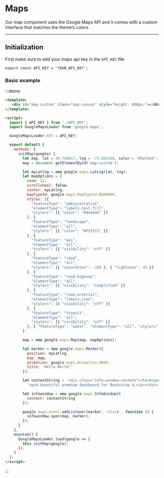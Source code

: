 # Maps

Our map component uses the Google Maps API and it comes with a custom interface that matches the theme’s colors

<hr>

## Initialization

First make sure to add your maps api key in the `API_KEY` file 

`export const API_KEY = 'YOUR_API_KEY';`

### Basic example

:::demo
```html
<template>
   <div id="map-custom" class="map-canvas" style="height: 600px;"></div>
</template>

<script>
  import { API_KEY } from './API_KEY';
  import GoogleMapsLoader from 'google-maps';

  GoogleMapsLoader.KEY = API_KEY;

  export default {
    methods: {
      initMap(google) {
        let map, lat = 40.748817, lng = -73.985428, color = "#5e72e4";
        map = document.getElementById('map-custom');

        let myLatlng = new google.maps.LatLng(lat, lng);
        let mapOptions = {
          zoom: 12,
          scrollwheel: false,
          center: myLatlng,
          mapTypeId: google.maps.MapTypeId.ROADMAP,
          styles: [{
            "featureType": "administrative",
            "elementType": "labels.text.fill",
            "stylers": [{ "color": "#444444" }]
          }, {
            "featureType": "landscape",
            "elementType": "all",
            "stylers": [{ "color": "#f2f2f2" }]
          }, {
            "featureType": "poi",
            "elementType": "all",
            "stylers": [{ "visibility": "off" }]
          }, {
            "featureType": "road",
            "elementType": "all",
            "stylers": [{ "saturation": -100 }, { "lightness": 45 }]
          }, {
            "featureType": "road.highway",
            "elementType": "all",
            "stylers": [{ "visibility": "simplified" }]
          }, {
            "featureType": "road.arterial",
            "elementType": "labels.icon",
            "stylers": [{ "visibility": "off" }]
          }, {
            "featureType": "transit",
            "elementType": "all",
            "stylers": [{ "visibility": "off" }]
          }, { "featureType": "water", "elementType": "all", "stylers": [{ "color": color }, { "visibility": "on" }] }]
        }

        map = new google.maps.Map(map, mapOptions);

        let marker = new google.maps.Marker({
          position: myLatlng,
          map: map,
          animation: google.maps.Animation.DROP,
          title: 'Hello World!'
        });

        let contentString = '<div class="info-window-content"><h2>Argon Dashboard PRO</h2>' +
          '<p>A beautiful premium dashboard for Bootstrap 4.</p></div>';

        let infowindow = new google.maps.InfoWindow({
          content: contentString
        });

        google.maps.event.addListener(marker, 'click', function () {
          infowindow.open(map, marker);
        });
      }
    },
    mounted() {
      GoogleMapsLoader.load(google => {
        this.initMap(google);
      });
    }
  };
</script>
```
:::

<script>
  import GoogleMapsLoader from 'google-maps';

  GoogleMapsLoader.KEY = 'AIzaSyDTTfWur0PDbZWPr7Pmq8K3jiDp0_xUziI';

  export default {
    methods: {
      initMap(google) {
        let map, lat = 40.748817, lng = -73.985428, color = "#5e72e4";
        map = document.getElementById('map-custom');

        let myLatlng = new google.maps.LatLng(lat, lng);
        let mapOptions = {
          zoom: 12,
          scrollwheel: false,
          center: myLatlng,
          mapTypeId: google.maps.MapTypeId.ROADMAP,
          styles: [{
            "featureType": "administrative",
            "elementType": "labels.text.fill",
            "stylers": [{ "color": "#444444" }]
          }, {
            "featureType": "landscape",
            "elementType": "all",
            "stylers": [{ "color": "#f2f2f2" }]
          }, {
            "featureType": "poi",
            "elementType": "all",
            "stylers": [{ "visibility": "off" }]
          }, {
            "featureType": "road",
            "elementType": "all",
            "stylers": [{ "saturation": -100 }, { "lightness": 45 }]
          }, {
            "featureType": "road.highway",
            "elementType": "all",
            "stylers": [{ "visibility": "simplified" }]
          }, {
            "featureType": "road.arterial",
            "elementType": "labels.icon",
            "stylers": [{ "visibility": "off" }]
          }, {
            "featureType": "transit",
            "elementType": "all",
            "stylers": [{ "visibility": "off" }]
          }, { "featureType": "water", "elementType": "all", "stylers": [{ "color": color }, { "visibility": "on" }] }]
        }

        map = new google.maps.Map(map, mapOptions);

        let marker = new google.maps.Marker({
          position: myLatlng,
          map: map,
          animation: google.maps.Animation.DROP,
          title: 'Hello World!'
        });

        let contentString = '<div class="info-window-content"><h2>Argon Dashboard PRO</h2>' +
          '<p>A beautiful premium dashboard for Bootstrap 4.</p></div>';

        let infowindow = new google.maps.InfoWindow({
          content: contentString
        });

        google.maps.event.addListener(marker, 'click', function () {
          infowindow.open(map, marker);
        });
      }
    },
    mounted() {
      GoogleMapsLoader.load(google => {
        this.initMap(google);
      });
    }
  };
</script>
